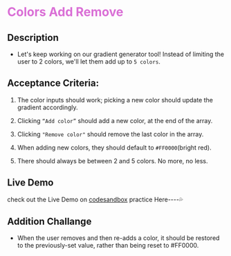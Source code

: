 # <span style="color: #DA70D6;"> Colors Add Remove</span>

## Description

- Let's keep working on our gradient generator tool! Instead of limiting the user to 2 colors, we'll let them add up to `5 colors`.

## Acceptance Criteria:

1. The color inputs should work; picking a new color should update the gradient accordingly.

2. Clicking `“Add color”` should add a new color, at the end of the array.
3. Clicking `"Remove color"` should remove the last color in the array.
4. When adding new colors, they should default to `#FF0000`(bright red).
5. There should always be between 2 and 5 colors. No more, no less.



## Live Demo
check out the Live Demo on  [codesandbox](https://codesandbox.io/s/f546fg?file=%2FApp.js&utm_medium=sandpack) practice Here----💦



## Addition Challange

- When the user removes and then re-adds a color, it should be restored to the previously-set value, rather than being reset to #FF0000.

